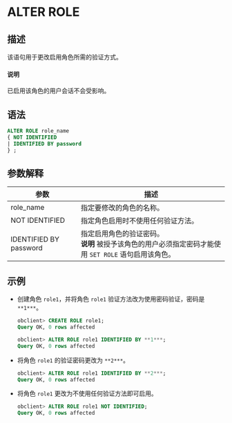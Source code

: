 # ALTER ROLE

## 描述

该语句用于更改启用角色所需的验证方式。

  <main id="notice" type='explain'>
    <h4>说明</h4>
    <p>已启用该角色的用户会话不会受影响。</p>
  </main>

## 语法

```sql
ALTER ROLE role_name
{ NOT IDENTIFIED
| IDENTIFIED BY password
} ;
```

## 参数解释

|           参数           |                                              描述                                              |
|------------------------|----------------------------------------------------------------------------------------------|
| role_name              | 指定要修改的角色的名称。                                                                                 |
| NOT IDENTIFIED         | 指定角色启用时不使用任何验证方法。                                                                            |
| IDENTIFIED BY password | 指定启用角色的验证密码。<br> **说明**  被授予该角色的用户必须指定密码才能使用 `SET ROLE` 语句启用该角色。 |

## 示例

* 创建角色 `role1`，并将角色 `role1` 验证方法改为使用密码验证，密码是 `**1***`。

  ```sql
  obclient> CREATE ROLE role1;
  Query OK, 0 rows affected
  
  obclient> ALTER ROLE role1 IDENTIFIED BY **1***;
  Query OK, 0 rows affected
  ```

* 将角色 `role1` 的验证密码更改为 `**2***`。

  ```sql
  obclient> ALTER ROLE role1 IDENTIFIED BY **2***;
  Query OK, 0 rows affected
  ```

* 将角色 `role1` 更改为不使用任何验证方法即可启用。

  ```sql
  obclient> ALTER ROLE role1 NOT IDENTIFIED;
  Query OK, 0 rows affected
  ```
